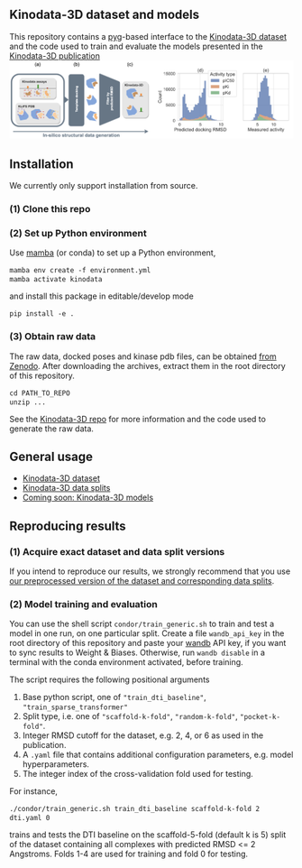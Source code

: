 ## Kinodata-3D dataset and models
This repository contains a [pyg](https://pytorch-geometric.readthedocs.io/en/latest/)-based interface
to the [Kinodata-3D dataset](https://github.com/volkamerlab/kinodata-3D) and the code used to train and evaluate the models
presented in the [Kinodata-3D publication](add_paper_link)
![](_static/dataset_generation.png)
##
## Installation
We currently only support installation from source.
### (1) Clone this repo
### (2) Set up Python environment
Use [mamba](https://mamba.readthedocs.io/en/latest/micromamba-installation.html#umamba-install) (or conda) to set up a Python environment,
```
mamba env create -f environment.yml
mamba activate kinodata
```
and install this package in editable/develop mode
```
pip install -e .
```
### (3) Obtain raw data
The raw data, docked poses and kinase pdb files, can be obtained [from Zenodo](add_zenodo_link). 
After downloading the archives, extract them in the root directory of this repository.
```
cd PATH_TO_REPO
unzip ...
```
See the [Kinodata-3D repo](https://github.com/volkamerlab/kinodata-3D) for more information and the code used to generate the raw data.

## General usage
- [Kinodata-3D dataset](examples/dataset.ipynb)
- [Kinodata-3D data splits](examples/data_splits.ipynb)
- [Coming soon: Kinodata-3D models](examples/models.ipynb)

## Reproducing results
### (1) Acquire exact dataset and data split versions
If you intend to reproduce our results, we strongly recommend that you use [our preprocessed version of the dataset and corresponding data splits](add_to_zenodo).

### (2) Model training and evaluation
You can use the shell script `condor/train_generic.sh` to train and test a model in one run, on one particular split.
Create a file `wandb_api_key` in the root directory of this repository and paste your [wandb](https://wandb.ai/) API key,
if you want to sync results to Weight & Biases.
Otherwise, run `wandb disable` in a terminal with the conda environment activated, before training.

The script requires the following positional arguments
1. Base python script, one of `"train_dti_baseline"`, `"train_sparse_transformer"`
1. Split type, i.e. one of `"scaffold-k-fold"`, `"random-k-fold"`, `"pocket-k-fold"`.
2. Integer RMSD cutoff for the dataset, e.g. 2, 4, or 6 as used in the publication.
3. A `.yaml` file that contains additional configuration parameters, e.g. model hyperparameters.
4. The integer index of the cross-validation fold used for testing.

For instance,
```
./condor/train_generic.sh train_dti_baseline scaffold-k-fold 2 dti.yaml 0
```
trains and tests the DTI baseline on the scaffold-5-fold (default k is 5) split of the dataset
containing all complexes with predicted RMSD <= 2 Angstroms.
Folds 1-4 are used for training and fold 0 for testing.
